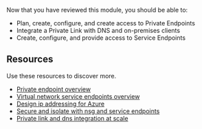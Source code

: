 Now that you have reviewed this module, you should be able to:

 -  Plan, create, configure, and create access to Private Endpoints
 -  Integrate a Private Link with DNS and on-premises clients
 -  Create, configure, and provide access to Service Endpoints



## Resources

Use these resources to discover more.

 -  [Private endpoint overview](/azure/private-link/private-endpoint-overview)
 -  [Virtual network service endpoints overview](/azure/virtual-network/virtual-network-service-endpoints-overview)
 -  [Design ip addressing for Azure](/training/modules/design-ip-addressing-for-azure)
 -  [Secure and isolate with nsg and service endpoints](/training/modules/secure-and-isolate-with-nsg-and-service-endpoints)
 -  [Private link and dns integration at scale](/azure/cloud-adoption-framework/ready/azure-best-practices/private-link-and-dns-integration-at-scale)
